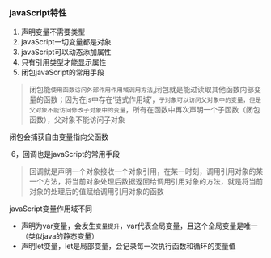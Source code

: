 ### javaScript特性

1. 声明变量不需要类型
2. javaScript一切变量都是对象
3. javaScript可以动态添加属性
4. 只有引用类型才能显示属性
5. 闭包javaScript的常用手段

> 闭包能`使用函数访问外部作用作用域调用方法`,闭包就是能过读取其他函数内部变量的函数；因为在js中存在‘链式作用域’，`子对象可以访问父对象中的变量，但是父对象不能访问修改子对象中的变量`，所有在函数中再次声明一个子函数（闭包函数），父对象不能访问子对象

闭包会捕获自由变量指向父函数

​	6，回调也是javaScript的常用手段

> 回调就是声明一个对象接收一个对象引用，在某一时刻，调用引用对象的某一个方法，将当前对象处理后数据返回给调用引用对象的方法，就是将当前对象的处理后的值赋给调用引用对象的函数

javaScript变量作用域不同

- 声明为var变量，会发生`变量提升`，var代表全局变量，且这个全局变量是唯一（类似java的静态变量）
- 声明let变量，let是局部变量，会记录每一次执行函数和循环的变量值